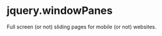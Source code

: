 jquery.windowPanes
==================

Full screen (or not) sliding pages for mobile (or not) websites.